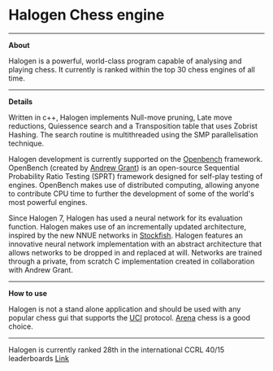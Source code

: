# Halogen Chess engine

-----------------------------------
**About**

Halogen is a powerful, world-class program capable of analysing and playing chess. It currently is ranked within the top 30 chess engines of all time.

-----------------------------------
**Details**

Written in c++, Halogen implements Null-move pruning, Late move reductions, Quiessence search and a Transposition table that uses Zobrist Hashing. The search routine is multithreaded using the SMP parallelisation technique.

Halogen development is currently supported on the [Openbench](http://chess.grantnet.us/) framework. OpenBench (created by [Andrew Grant](https://github.com/AndyGrant)) is an open-source Sequential Probability Ratio Testing (SPRT) framework designed for self-play testing of engines. OpenBench makes use of distributed computing, allowing anyone to contribute CPU time to further the development of some of the world's most powerful engines.

Since Halogen 7, Halogen has used a neural network for its evaluation function. Halogen makes use of an incrementally updated architecture, inspired by the new NNUE networks in [Stockfish](https://github.com/official-stockfish/Stockfish). Halogen features an innovative neural network implementation with an abstract architecture that allows networks to be dropped in and replaced at will. Networks are trained through a private, from scratch C implementation created in collaboration with Andrew Grant.

-----------------------------------
 
**How to use**

Halogen is not a stand alone application and should be used with any popular chess gui that supports the [UCI](http://wbec-ridderkerk.nl/html/UCIProtocol.html) protocol. [Arena](http://www.playwitharena.de/) chess is a good choice.

-----------------------------------

Halogen is currently ranked 28th in the international CCRL 40/15 leaderboards [Link](https://ccrl.chessdom.com/ccrl/4040/cgi/compare_engines.cgi?class=Single-CPU+engines&print=Rating+list&print=Results+table&print=LOS+table&table_size=12&cross_tables_for_best_versions_only=1)

